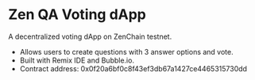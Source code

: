 # Zen QA Voting dApp
A decentralized voting dApp on ZenChain testnet.
- Allows users to create questions with 3 answer options and vote.
- Built with Remix IDE and Bubble.io.
- Contract address: 0x0f20a6bf0c8f43ef3db67a1427ce4465315730dd
